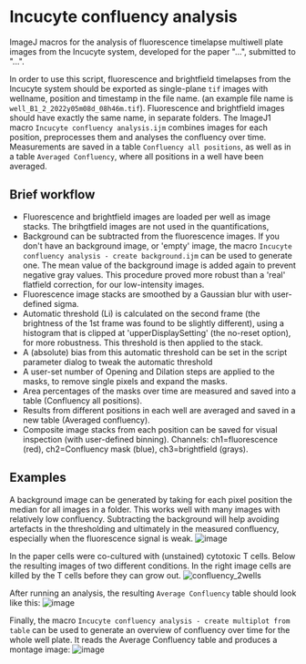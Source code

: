 # Incucyte confluency analysis
ImageJ macros for the analysis of fluorescence timelapse multiwell plate images from the Incucyte system, developed for the paper "...", submitted to "...".

In order to use this script, fluorescence and brightfield timelapses from the Incucyte system should be exported as single-plane `tif` images with wellname, position and timestamp in the file name. (an example file name is `well_B1_2_2022y05m08d_08h46m.tif`). Fluorescence and brightfield images should have exactly the same name, in separate folders.  The ImageJ1 macro `Incucyte confluency analysis.ijm` combines images for each position, preprocesses them and analyses the confluency over time. Measurements are saved in a table `Confluency all positions`, as well as in a table `Averaged Confluency`, where all positions in a well have been averaged.

## Brief workflow
- Fluorescence and brightfield images are loaded per well as image stacks. The brihgtfield images are not used in the quantifications, 
- Background can be subtracted from the fluorescence images. If you don't have an background image, or 'empty' image, the macro `Incucyte confluency analysis - create background.ijm` can be used to generate one. The mean value of the background image is added again to prevent negative gray values. This procedure proved more robust than a 'real' flatfield correction, for our low-intensity images.
- Fluorescence image stacks are smoothed by a Gaussian blur with user-defined sigma.
- Automatic threshold (Li) is calculated on the second frame (the brightness of the 1st frame was found to be slightly different), using a histogram that is clipped at 'upperDisplaySetting' (the no-reset option), for more robustness. This threshold is then applied to the stack.
- A (absolute) bias from this automatic threshold can be set in the script parameter dialog to tweak the automatic threshold
- A user-set number of Opening and Dilation steps are applied to the masks, to remove single pixels and expand the masks.
- Area percentages of the masks over time are measured and saved into a table (Confluency all positions).
- Results from different positions in each well are averaged and saved in a new table (Averaged confluency).
- Composite image stacks from each position can be saved for visual inspection (with user-defined binning). Channels: ch1=fluorescence (red), ch2=Confluency mask (blue), ch3=brightfield (grays).

## Examples

A background image can be generated by taking for each pixel position the median for all images in a folder. This works well with many images with relatively low confluency. Subtracting the background will help avoiding artefacts in the thresholding and ultimately in the measured confluency, especially when the fluorescence signal is weak.
![image](https://github.com/user-attachments/assets/a6324dc3-a87a-47fd-b387-3ba5679f64c9)

In the paper cells were co-cultured with (unstained) cytotoxic T cells. Below the resulting images of two different conditions. In the right image cells are killed by the T cells before they can grow out.
![confluency_2wells](https://github.com/user-attachments/assets/4c2d107f-82ab-454b-8a64-f5e2aa4761d6)

After running an analysis, the resulting `Average Confluency` table should look like this:
![image](https://github.com/user-attachments/assets/841debb9-f6c4-41cf-94c7-6ef4b077fa04)

Finally, the macro `Incucyte confluency analysis - create multiplot from table` can be used to generate an overview of confluency over time for the whole well plate. It reads the Average Confluency table and produces a montage image:
![image](https://github.com/user-attachments/assets/16478fef-e6f4-43e9-8441-33ae8971aa01)

